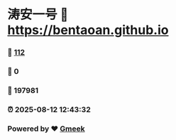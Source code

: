 # 涛安一号 :link: https://bentaoan.github.io 
### :page_facing_up: [112](https://bentaoan.github.io/tag.html) 
### :speech_balloon: 0 
### :hibiscus: 197981 
### :alarm_clock: 2025-08-12 12:43:32 
### Powered by :heart: [Gmeek](https://github.com/Meekdai/Gmeek)
